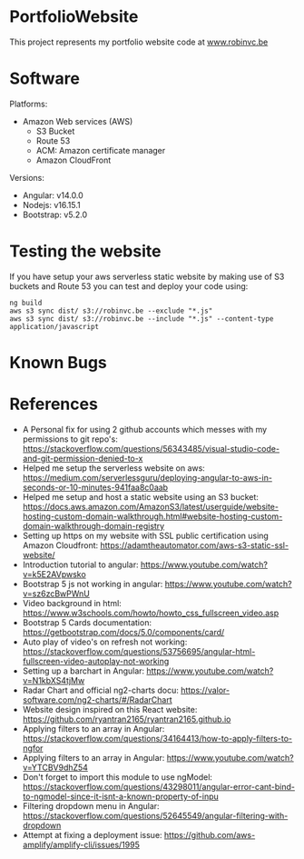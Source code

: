 # PortfolioWebsite
This project represents my portfolio website code at www.robinvc.be

# Software

Platforms:
* Amazon Web services (AWS)
    * S3 Bucket
    * Route 53
    * ACM: Amazon certificate manager
    * Amazon CloudFront

Versions:
* Angular: v14.0.0
* Nodejs: v16.15.1
* Bootstrap: v5.2.0

# Testing the website

If you have setup your aws serverless static website by making use of S3 buckets and Route 53 you can test and deploy your code using:
```
ng build
aws s3 sync dist/ s3://robinvc.be --exclude "*.js"
aws s3 sync dist/ s3://robinvc.be --include "*.js" --content-type application/javascript
```

# Known Bugs

# References

* A Personal fix for using 2 github accounts which messes with my permissions to git repo's: https://stackoverflow.com/questions/56343485/visual-studio-code-and-git-permission-denied-to-x
* Helped me setup the serverless website on aws: https://medium.com/serverlessguru/deploying-angular-to-aws-in-seconds-or-10-minutes-941faa8c0aab
* Helped me setup and host a static website using an S3 bucket: https://docs.aws.amazon.com/AmazonS3/latest/userguide/website-hosting-custom-domain-walkthrough.html#website-hosting-custom-domain-walkthrough-domain-registry
* Setting up https on my website with SSL public certification using Amazon Cloudfront: https://adamtheautomator.com/aws-s3-static-ssl-website/
* Introduction tutorial to angular: https://www.youtube.com/watch?v=k5E2AVpwsko
* Bootstrap 5 js not working in angular: https://www.youtube.com/watch?v=sz6zcBwPWnU
* Video background in html: https://www.w3schools.com/howto/howto_css_fullscreen_video.asp
* Bootstrap 5 Cards documentation: https://getbootstrap.com/docs/5.0/components/card/
* Auto play of video's on refresh not working: https://stackoverflow.com/questions/53756695/angular-html-fullscreen-video-autoplay-not-working
* Setting up a barchart in Angular: https://www.youtube.com/watch?v=N1kbXS4tjMw
* Radar Chart and official ng2-charts docu: https://valor-software.com/ng2-charts/#/RadarChart
* Website design inspired on this React website: https://github.com/ryantran2165/ryantran2165.github.io
* Applying filters to an array in Angular: https://stackoverflow.com/questions/34164413/how-to-apply-filters-to-ngfor
* Applying filters to an array in Angular: https://www.youtube.com/watch?v=YTCBV9dhZ54
* Don't forget to import this module to use ngModel: https://stackoverflow.com/questions/43298011/angular-error-cant-bind-to-ngmodel-since-it-isnt-a-known-property-of-inpu
* Filtering dropdown menu in Angular: https://stackoverflow.com/questions/52645549/angular-filtering-with-dropdown
* Attempt at fixing a deployment issue: https://github.com/aws-amplify/amplify-cli/issues/1995